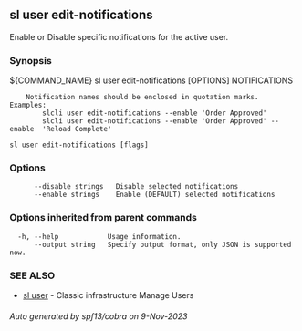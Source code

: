 ## sl user edit-notifications

Enable or Disable specific notifications for the active user.

### Synopsis

${COMMAND_NAME} sl user edit-notifications [OPTIONS] NOTIFICATIONS

		Notification names should be enclosed in quotation marks. Examples:
			slcli user edit-notifications --enable 'Order Approved'
			slcli user edit-notifications --enable 'Order Approved' --enable  'Reload Complete'

```
sl user edit-notifications [flags]
```

### Options

```
      --disable strings   Disable selected notifications
      --enable strings    Enable (DEFAULT) selected notifications
```

### Options inherited from parent commands

```
  -h, --help            Usage information.
      --output string   Specify output format, only JSON is supported now.
```

### SEE ALSO

* [sl user](sl_user.md)	 - Classic infrastructure Manage Users

###### Auto generated by spf13/cobra on 9-Nov-2023

